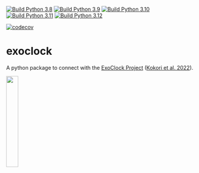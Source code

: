[![Build Python 3.8](https://github.com/atsiaras/exoclock/actions/workflows/build-python-3.8.yml/badge.svg)](https://github.com/atsiaras/exoclock/actions/workflows/build-python-3.8.yml)
[![Build Python 3.9](https://github.com/atsiaras/exoclock/actions/workflows/build-python-3.9.yml/badge.svg)](https://github.com/atsiaras/exoclock/actions/workflows/build-python-3.9.yml)
[![Build Python 3.10](https://github.com/atsiaras/exoclock/actions/workflows/build-python-3.10.yml/badge.svg)](https://github.com/atsiaras/exoclock/actions/workflows/build-python-3.10.yml)
[![Build Python 3.11](https://github.com/atsiaras/exoclock/actions/workflows/build-python-3.11.yml/badge.svg)](https://github.com/atsiaras/exoclock/actions/workflows/build-python-3.11.yml)
[![Build Python 3.12](https://github.com/atsiaras/exoclock/actions/workflows/build-python-3.12.yml/badge.svg)](https://github.com/atsiaras/exoclock/actions/workflows/build-python-3.12.yml)

[![codecov](https://codecov.io/gh/atsiaras/exoclock/graph/badge.svg?token=L514113T7U)](https://codecov.io/gh/atsiaras/exoclock)

# exoclock
A python package to connect with the [ExoClock Project](https://www.exoclock.space) ([Kokori et al. 2022](https://link.springer.com/article/10.1007/s10686-020-09696-3)).

<img src="https://www.exoclock.space/static/logo.png" width="25%">
